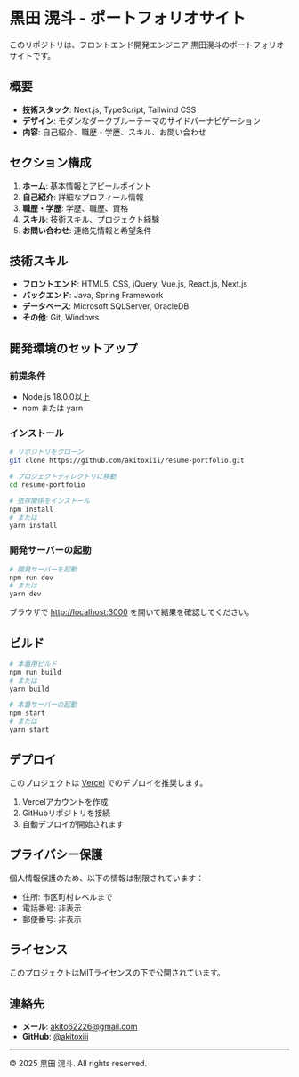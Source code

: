 # 黒田 滉斗 - ポートフォリオサイト

このリポジトリは、フロントエンド開発エンジニア 黒田滉斗のポートフォリオサイトです。

## 概要

- **技術スタック**: Next.js, TypeScript, Tailwind CSS
- **デザイン**: モダンなダークブルーテーマのサイドバーナビゲーション
- **内容**: 自己紹介、職歴・学歴、スキル、お問い合わせ

## セクション構成

1. **ホーム**: 基本情報とアピールポイント
2. **自己紹介**: 詳細なプロフィール情報
3. **職歴・学歴**: 学歴、職歴、資格
4. **スキル**: 技術スキル、プロジェクト経験
5. **お問い合わせ**: 連絡先情報と希望条件

## 技術スキル

- **フロントエンド**: HTML5, CSS, jQuery, Vue.js, React.js, Next.js
- **バックエンド**: Java, Spring Framework
- **データベース**: Microsoft SQLServer, OracleDB
- **その他**: Git, Windows

## 開発環境のセットアップ

### 前提条件

- Node.js 18.0.0以上
- npm または yarn

### インストール

```bash
# リポジトリをクローン
git clone https://github.com/akitoxiii/resume-portfolio.git

# プロジェクトディレクトリに移動
cd resume-portfolio

# 依存関係をインストール
npm install
# または
yarn install
```

### 開発サーバーの起動

```bash
# 開発サーバーを起動
npm run dev
# または
yarn dev
```

ブラウザで [http://localhost:3000](http://localhost:3000) を開いて結果を確認してください。

## ビルド

```bash
# 本番用ビルド
npm run build
# または
yarn build

# 本番サーバーの起動
npm start
# または
yarn start
```

## デプロイ

このプロジェクトは [Vercel](https://vercel.com) でのデプロイを推奨します。

1. Vercelアカウントを作成
2. GitHubリポジトリを接続
3. 自動デプロイが開始されます

## プライバシー保護

個人情報保護のため、以下の情報は制限されています：
- 住所: 市区町村レベルまで
- 電話番号: 非表示
- 郵便番号: 非表示

## ライセンス

このプロジェクトはMITライセンスの下で公開されています。

## 連絡先

- **メール**: akito62226@gmail.com
- **GitHub**: [@akitoxiii](https://github.com/akitoxiii)

---

© 2025 黒田 滉斗. All rights reserved.
